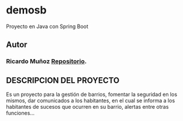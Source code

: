 # demosb
Proyecto en Java con Spring Boot

## Autor

### Ricardo Muñoz [Repositorio](https://github.com/xJugHeadx).

## DESCRIPCION DEL PROYECTO

Es un proyecto para la gestión de barrios, fomentar la seguridad en los mismos, dar comunicados a los habitantes, en el cual se informa a los habitantes de sucesos que ocurren en su barrio, alertas entre otras funciones...
